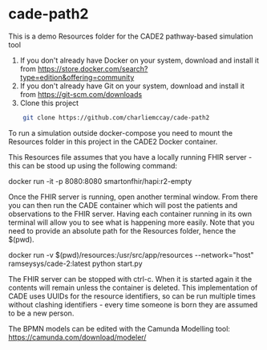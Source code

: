 # cade-path2
This is a demo Resources folder for the CADE2 pathway-based simulation tool

1. If you don't already have Docker on your system, download and install it from https://store.docker.com/search?type=edition&offering=community
2. If you don't already have Git on your system, download and install it from https://git-scm.com/downloads
3. Clone this project
```sh
	git clone https://github.com/charliemccay/cade-path2
```



To run a simulation outside docker-compose you need to mount the Resources folder in this project in the CADE2 Docker container.  

This Resources file assumes that you have a locally running FHIR server - this can be stood up using the following command:

docker run -it -p 8080:8080 smartonfhir/hapi:r2-empty

Once the FHIR server is running, open another terminal window.  From there you can then run the CADE container which will post the patients and observations to the FHIR server.  Having each container running in its own terminal will allow you to see what is happening more easily.  Note that you need to provide an absolute path for the Resources folder, hence the $(pwd).

docker run -v $(pwd)/resources:/usr/src/app/resources --network="host" ramseysys/cade-2:latest python start.py

The FHIR server can be stopped with ctrl-c.  When it is started again it the contents will remain unless the container is deleted.  This implementation of CADE uses UUIDs for the resource identifiers, so can be run multiple times without clashing identifiers - every time someone is born they are assumed to be a new person.

The BPMN models can be edited with the Camunda Modelling tool: https://camunda.com/download/modeler/

